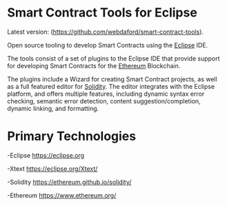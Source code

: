 Smart Contract Tools for Eclipse
================================

Latest version: (https://github.com/webdaford/smart-contract-tools).

Open source tooling to develop Smart Contracts using the
[Eclipse](https://eclipse.org) IDE.

The tools consist of a set of plugins to the Eclipse IDE that provide
support for developing Smart Contracts for the
[Ethereum](https://www.ethereum.org/) Blockchain.

The plugins include a Wizard for creating Smart Contract projects, as
well as a full featured editor for
[Solidity](https://ethereum.github.io/solidity/).  The editor
integrates with the Eclipse platform, and offers multiple features,
including dynamic syntax error checking, semantic error detection,
content suggestion/completion, dynamic linking, and formatting.

Primary Technologies
==========
-Eclipse https://eclipse.org

-Xtext https://eclipse.org/Xtext/

-Solidity https://ethereum.github.io/solidity/

-Ethereum https://www.ethereum.org/


